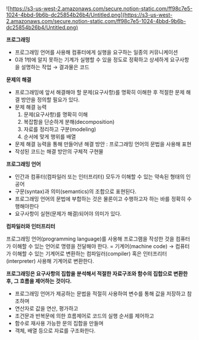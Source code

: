 ![https://s3-us-west-2.amazonaws.com/secure.notion-static.com/ff98c7e5-1024-4bbd-9b6b-dc25854b26b4/Untitled.png](https://s3-us-west-2.amazonaws.com/secure.notion-static.com/ff98c7e5-1024-4bbd-9b6b-dc25854b26b4/Untitled.png)

**프로그래밍**

- 프로그래밍 언어를 사용해 컴퓨터에게 실행을 요구하는 일종의 커뮤니케이션
- 0과 1밖에 알지 못하는 기계가 실행할 수 있을 정도로 정확하고 상세하게 요구사항을 설명하는 작업 → 결과물은 코드

**문제의 해결**

- 프로그래밍에 앞서 해결해야 할 문제(요구사항)를 명확히 이해한 후 적절한 문제 해결 방안을 정의할 필요가 있다.
- 문제 해결 능력
  1. 문제(요구사항)를 명확히 이해
  2. 복잡함을 단순하게 분해(decomposition)
  3. 자료를 정리하고 구분(modeling)
  4. 순서에 맞게 행위를 배열
- 문제 해결 능력을 통해 만들어낸 해결 방안 : 프로그래밍 언어의 문법을 사용해 표현
- 작성된 코드는 해결 방안의 구체적 구현물

**프로그래밍 언어**

- 인간과 컴퓨터(컴파일러 또는 인터프리터) 모두가 이해할 수 있는 약속된 형태의 인공어
- 구문(syntax)과 의미(semantics)의 조합으로 표현된다.
- 프로그래밍 언어의 문법에 부합하는 것은 물론이고 수행하고자 하는 바를 정확히 수행해야한다
- 요구사항이 실현(문제가 해결)되어야 의미가 있다.

**컴파일러와 인터프리터**

프로그래밍 언어(programming language)를 사용해 프로그램을 작성한 것을 컴퓨터가 이해할 수 있는 언어로 명령을 전달해야 한다. = 기계어(machine code) → 컴퓨터가 이해할 수 있는 기계어로 변환하는 컴파일러(compiler) 혹은 인터프리터(interpreter) 사용해 기계어로 변환한다.

**프로그래밍은 요구사항의 집합을 분석해서 적절한 자료구조와 함수의 집합으로 변환한 후, 그 흐름을 제어하는 것이다.**

- 프로그래밍 언어가 제공하는 문법을 적절히 사용하여 변수를 통해 값을 저장하고 참조하며
- 연산자로 값을 연산, 평가하고
- 조건문과 반복문에 의한 흐름제어로 코드의 실행 순서를 제어하고
- 함수로 재사용 가능한 문의 집합을 만들며
- 객체, 배열 등으로 자료를 구조화한다.